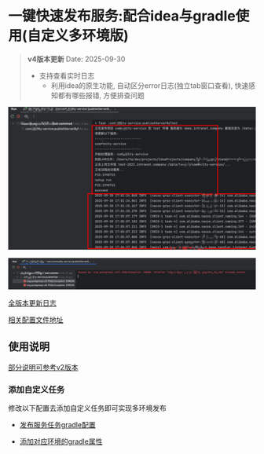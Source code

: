 # 一键快速发布服务:配合idea与gradle使用(自定义多环境版)

> **v4版本更新**
> Date: 2025-09-30
>
> - 支持查看实时日志
>   - 利用idea的原生功能, 自动区分error日志(独立tab窗口查看), 快速感知都有哪些报错, 方便排查问题

![service-logs-to-idea-console](https://github.com/183461750/doc-record/blob/main/docs/tools/terminal/publishScript/update-service/imgs/service-logs-to-idea-console-1.png?raw=true)

![service-logs-to-idea-console](https://github.com/183461750/doc-record/blob/main/docs/tools/terminal/publishScript/update-service/imgs/service-logs-to-idea-console-2.png?raw=true)

[全版本更新日志](https://github.com/183461750/doc-record/blob/main/docs/tools/terminal/publishScript/update-service/version.md)

[相关配置文件地址](https://github.com/183461750/doc-record/blob/main/docs/tools/terminal/publishScript/update-service/v4)

## 使用说明

[部分说明可参考v2版本](https://github.com/183461750/doc-record/blob/main/docs/tools/terminal/publishScript/update-service/v2/doc.md)

### 添加自定义任务

修改以下配置去添加自定义任务即可实现多环境发布

- [发布服务任务gradle配置](https://github.com/183461750/doc-record/blob/main/docs/tools/terminal/publishScript/update-service/v4/project/script/publishServerTask.gradle)

- [添加对应环境的gradle属性](https://github.com/183461750/doc-record/blob/main/docs/tools/terminal/publishScript/update-service/v4/project/gradle-demo.properties)
